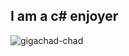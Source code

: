 ## I am a c# enjoyer
![gigachad-chad](https://user-images.githubusercontent.com/63247628/139474456-b1c0469e-6c12-43e7-ba55-9f1614c10c44.gif)
